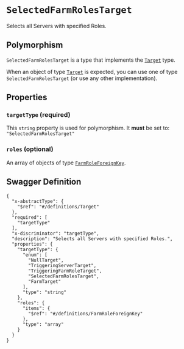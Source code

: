 # `SelectedFarmRolesTarget` #

Selects all Servers with specified Roles.

## Polymorphism ##

`SelectedFarmRolesTarget` is a type that implements the [`Target`](./../definitions/Target.mkd) type.

When an object of type [`Target`](./../definitions/Target.mkd) is expected, you can use one of type `SelectedFarmRolesTarget`
(or use any other implementation).




## Properties ##

### `targetType` (required) ###




This `string` property is used for polymorphism. It **must** be set to: `"SelectedFarmRolesTarget"`


### `roles` (optional) ###




An array of 
objects of type [`FarmRoleForeignKey`](./../definitions/FarmRoleForeignKey.mkd).





## Swagger Definition ##

    {
      "x-abstractType": {
        "$ref": "#/definitions/Target"
      }, 
      "required": [
        "targetType"
      ], 
      "x-discriminator": "targetType", 
      "description": "Selects all Servers with specified Roles.", 
      "properties": {
        "targetType": {
          "enum": [
            "NullTarget", 
            "TriggeringServerTarget", 
            "TriggeringFarmRoleTarget", 
            "SelectedFarmRolesTarget", 
            "FarmTarget"
          ], 
          "type": "string"
        }, 
        "roles": {
          "items": {
            "$ref": "#/definitions/FarmRoleForeignKey"
          }, 
          "type": "array"
        }
      }
    }
